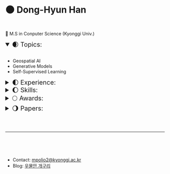 # 🌑 Dong-Hyun Han 

<br>

🌟 M.S in Conputer Science (Kyonggi Univ.)
<br>

<details open>
    <summary style="font-size: 20px">🌒 Topics:</summary>
<br>  

- Geospatial AI
- Generative Models
- Self-Supervised Learning

</details>

<details>
    <summary style="font-size: 20px">🌓 Experience:</summary>
<br>

- <img height=13 src="image/KGU.svg"> &nbsp; &nbsp; &nbsp; &nbsp; &nbsp; &nbsp; &nbsp; &nbsp; &nbsp; &nbsp; B.S, Computer Engineering, Kyonggi University (KGU) (Mar. 2017 - Feb. 2023)  
- <img height=13 src="image/etri.svg"> 한국전자통신연구원 (ETRI) Research Trainee (Jul. 2022 - Aug. 2022)  
- <img height=13 src="image/KGU.svg"> &nbsp; &nbsp; &nbsp; &nbsp; &nbsp; &nbsp; &nbsp; &nbsp; &nbsp; &nbsp; M.S, Computer Science, Kyonggi University (KGU) (Mar. 2023 - )  
</details>  

<details>
    <summary style="font-size: 20px">🌔 Skills: </summary>
<br>
&nbsp;
<code><img height="30" src="image/python.png"></code>
<code><img height="30" src="image/java.png" alt="java"></code>
<code><img height="30" src="image/C.png" alt="C"></code>
<code><img height="30" src="image/sql.png" alt="sql"></code>
<code><img height="30" src="image/Cisco.png" alt="Cisco"></code>
<code><img height="30" src="image/Anaconda.png" alt="Anaconda"></code>
<code><img height="30" src="image/git.png" alt="git"></code>
<code><img height="30" src="image/Android.png" alt="Android"></code>
<code><img height="30" src="image/scikitlearn.png" alt="scikitlearn"></code>
<code><img height="30" src="image/pytorch.png" alt="pytorch"></code>
<code><img height="30" src="image/OpenCV.png" alt="OpenCV"></code>
<code><img height="30" src="image/Tensorflow.png" alt="Tensorflow"></code>
<code><img height="30" src="image/pytorch_lightning.png" alt="Pytorch Lightning"></code>

</details>

<details>
    <summary style="font-size: 20px">🌕 Awards:</summary>
<br>
<table style="text-align:center">
   <tr>
        <td width="180px"><code><img height="100"  src="image/Rewards/2017_교내_프로그래밍_경진대회_우수상.png"></code></td>
        <td width="180px"><code><img height="100"  src="image/Rewards/2021_교내_SW상상기업_프로그램_경진대회_우수사업계획서상.png"></code></td>
        <td width="180px"><code><img height="100"  src="image/Rewards/2021_교내_SW상상기업_프로그램_경진대회_장려상.png"></code></td>
        <td width="180px"></td>
   </tr>
   <tr>
        <th  style="font-size: 10px; text-align:center"> 교내<br>프로그래밍 경진대회 <br>🏅 우수상 (Jun. 2017)</td>
        <th  style="font-size: 10px; text-align:center"> 교내<br>SW상상기업 프로그램경진대회<br>🏅 우수사업계획서상 (Nov. 2021)</td>
        <th  style="font-size: 10px; text-align:center"> 교내<br>SW상상기업 로그램경진대회<br>🏅 장려상 (Nov. 2021)</td>
        <th></td>
   </tr>
</table>

<br><br>

<table style="text-align:center">
   <tr>
        <td width="180px"><code><img height="100"  src="image/Rewards/2021_캡스톤_디자인_및_아이디어_해커톤_금상.png"></code></td>
        <td width="180px"><code><img height="100"  src="image/Rewards/2021_공개_SW_개발자대회_은상.png"></code></td>
        <td width="180px"><code><img height="100"  src="image/Rewards/2021_Healthhub_Datathon_우승.png"></code></td>
        <td width="180px"><code><img height="100"  src="image/Rewards/2022_대학생_논문경진대회_동상.JPG"></code></td>
   </tr>
   <tr>
        <th  style="font-size: 10px; text-align:center"> 한국인터넷정보학회<br>캡스톤 디자인 및 아이디어 해커톤<br>🏅 금상 (Oct. 2021)</td>
        <th  style="font-size: 10px; text-align:center"> 과학기술정보통신부<br>공개 SW 개발자대회<br>🏅 은상 (Nov. 2021)</td>
        <th  style="font-size: 10px; text-align:center"> (주) HealthHub<br>2021 Healthhub DataThon<br>🏅 우승 (Dec. 2021)</td>
        <th  style="font-size: 10px; text-align:center"> 한국정보기술학회(KIIT)<br>대학생 논문 경진대회<br>🏅 동상 (Jun. 2022)</td>
   </tr>
   <tr>
        <td width="180px"><code><img height="100"  src="image/Rewards/2023_디지털병리_AI_해커톤_장려상.png"></code></td>
        <td width="180px"></td>
        <td width="180px"></td>
        <td width="180px"></td>
   </tr>
   <tr>
        <th  style="font-size: 10px; text-align:center">가톨릭대학교 정보융합진흥원<br>2023 디지털 병리 AI 해커톤<br>🏅 장려상 (Oct. 2023)</td>
        <th  style="font-size: 10px; text-align:center"></td>
        <th  style="font-size: 10px; text-align:center"></td>
        <th  style="font-size: 10px; text-align:center"></td>
   </tr>
</table>

<br>

</details>
<details>
    <summary style="font-size: 20px">🌖 Papers:</summary>
<br>  

<p style="font-size:20px">Domestic Publications</p>

- 한국인터넷정보학회, 심층 신경망을 이용한 GP 기반 소아 골연령 측정 (한동현, 문기렴, 이병대) (Oct. 2021)  
- 한국정보기술학회, 세포 계수 측정을 위한 딥러닝 기반 객체탐지 시스템 연구 개발 (한동현, 김민종, 김태강, 박준후, 조수빈, 김상진) (Jun. 2022)  
- 한국통신학회, 인간 자세 추정을 위한 경량화 딥러닝 알고리즘 개발 (노원준, 문기렴, 한동현, 이병대) (Feb. 2023)  
- 한국인터넷정보학회, 그림자 제거를 위한 깊은 그림자 특징 개선 네트워크 (한동현, 이병대) (Mar. 2023)  
- 한국인터넷정보학회, 평발 진단을 위한 딥러닝 기반 방사선적 지표 자동 측정 시스템 (노원준, 문기렴, 한동현, 이병대) (Sep. 2023)  

</details>

<br><br>

---

<br><br><br>

- Contact: mpolio2@kyonggi.ac.kr  
- Blog: [우물안 개구리](https://donghyun99.tistory.com/16)